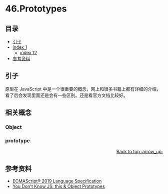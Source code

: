 # 46.Prototypes
## <a name="index"></a> 目录
- [引子](#reason)
- [index 1](#index1)
  - [index 12](#index12)
- [参考资料](#reference)


## <a name="reason"></a> 引子
原型在 JavaScript 中是一个很重要的概念，网上和很多书籍上都有详细的介绍，看了后会发现里面还是会有一些区别。还是看官方文档比较好。

## 相关概念
### Object

### prototype



<div align="right"><a href="#index">Back to top :arrow_up:</a></div>


## <a name="reference"></a> 参考资料
- [ECMAScript® 2019 Language Specification][url-ecma]
- [You Don't Know JS: this & Object Prototypes][url-blog1]


[url-base]:https://xxholic.github.io/segment/images

[url-blog1]:https://github.com/getify/You-Dont-Know-JS/blob/master/this%20%26%20object%20prototypes/ch5.md
[url-ecma]:http://www.ecma-international.org/publications/standards/Ecma-262.htm